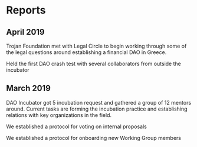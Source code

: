 # Reports

## April 2019

‌Trojan Foundation met with Legal Circle to begin working through some of the legal questions around establishing a financial DAO in Greece.‌

Held the first DAO crash test with several collaborators from outside the incubator

## March 2019

DAO Incubator got 5 incubation request and gathered a group of 12 mentors around. Current tasks are forming the incubation practice and establishing relations with key organizations in the field.‌‌

We established a protocol for voting on internal proposals‌

We established a protocol for onboarding new Working Group members

